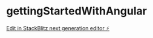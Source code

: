 # gettingStartedWithAngular

[Edit in StackBlitz next generation editor ⚡️](https://stackblitz.com/~/github.com/LeonardolRibeiro/gettingStartedWithAngular)